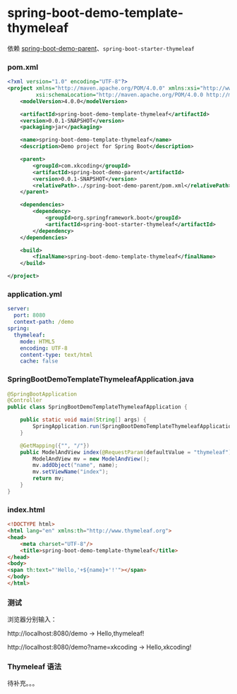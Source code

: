 # spring-boot-demo-template-thymeleaf
依赖 [spring-boot-demo-parent](../spring-boot-demo-parent)、`spring-boot-starter-thymeleaf`

### pom.xml

```xml
<?xml version="1.0" encoding="UTF-8"?>
<project xmlns="http://maven.apache.org/POM/4.0.0" xmlns:xsi="http://www.w3.org/2001/XMLSchema-instance"
         xsi:schemaLocation="http://maven.apache.org/POM/4.0.0 http://maven.apache.org/xsd/maven-4.0.0.xsd">
	<modelVersion>4.0.0</modelVersion>

	<artifactId>spring-boot-demo-template-thymeleaf</artifactId>
	<version>0.0.1-SNAPSHOT</version>
	<packaging>jar</packaging>

	<name>spring-boot-demo-template-thymeleaf</name>
	<description>Demo project for Spring Boot</description>

	<parent>
		<groupId>com.xkcoding</groupId>
		<artifactId>spring-boot-demo-parent</artifactId>
		<version>0.0.1-SNAPSHOT</version>
		<relativePath>../spring-boot-demo-parent/pom.xml</relativePath>
	</parent>

	<dependencies>
		<dependency>
			<groupId>org.springframework.boot</groupId>
			<artifactId>spring-boot-starter-thymeleaf</artifactId>
		</dependency>
	</dependencies>

	<build>
		<finalName>spring-boot-demo-template-thymeleaf</finalName>
	</build>

</project>
```

### application.yml

```yaml
server:
  port: 8080
  context-path: /demo
spring:
  thymeleaf:
    mode: HTML5
    encoding: UTF-8
    content-type: text/html
    cache: false
```

### SpringBootDemoTemplateThymeleafApplication.java

```java
@SpringBootApplication
@Controller
public class SpringBootDemoTemplateThymeleafApplication {

	public static void main(String[] args) {
		SpringApplication.run(SpringBootDemoTemplateThymeleafApplication.class, args);
	}

	@GetMapping({"", "/"})
	public ModelAndView index(@RequestParam(defaultValue = "thymeleaf") String name) {
		ModelAndView mv = new ModelAndView();
		mv.addObject("name", name);
		mv.setViewName("index");
		return mv;
	}
}
```

### index.html

```html
<!DOCTYPE html>
<html lang="en" xmlns:th="http://www.thymeleaf.org">
<head>
	<meta charset="UTF-8"/>
	<title>spring-boot-demo-template-thymeleaf</title>
</head>
<body>
<span th:text="'Hello,'+${name}+'!'"></span>
</body>
</html>
```

### 测试

浏览器分别输入：

http://localhost:8080/demo → Hello,thymeleaf!

http://localhost:8080/demo?name=xkcoding → Hello,xkcoding!

### Thymeleaf 语法

待补充。。。